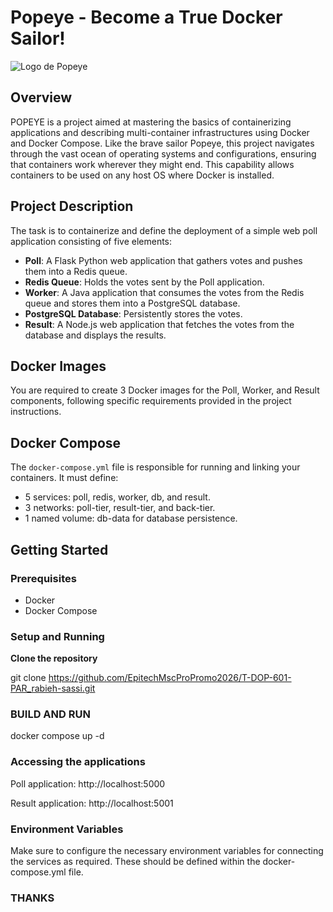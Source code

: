 # Popeye - Become a True Docker Sailor!
![Logo de Popeye](https://images.bfmtv.com/RrINSdAu2vxkPMNqGbQN0ps_Viw=/4x3:1252x705/800x0/images/-176238.jpg "Logo de Popeye")
## Overview

POPEYE is a project aimed at mastering the basics of containerizing applications and describing multi-container infrastructures using Docker and Docker Compose. Like the brave sailor Popeye, this project navigates through the vast ocean of operating systems and configurations, ensuring that containers work wherever they might end. This capability allows containers to be used on any host OS where Docker is installed. 

## Project Description

The task is to containerize and define the deployment of a simple web poll application consisting of five elements:

- **Poll**: A Flask Python web application that gathers votes and pushes them into a Redis queue.
- **Redis Queue**: Holds the votes sent by the Poll application.
- **Worker**: A Java application that consumes the votes from the Redis queue and stores them into a PostgreSQL database.
- **PostgreSQL Database**: Persistently stores the votes.
- **Result**: A Node.js web application that fetches the votes from the database and displays the results.

## Docker Images

You are required to create 3 Docker images for the Poll, Worker, and Result components, following specific requirements provided in the project instructions.

## Docker Compose

The `docker-compose.yml` file is responsible for running and linking your containers. It must define:
- 5 services: poll, redis, worker, db, and result.
- 3 networks: poll-tier, result-tier, and back-tier.
- 1 named volume: db-data for database persistence.

## Getting Started

### Prerequisites

- Docker
- Docker Compose

### Setup and Running

**Clone the repository**

git clone https://github.com/EpitechMscProPromo2026/T-DOP-601-PAR_rabieh-sassi.git

### BUILD AND RUN

docker compose up -d

### Accessing the applications

  Poll application: http://localhost:5000
  
  Result application: http://localhost:5001

### Environment Variables

Make sure to configure the necessary environment variables for connecting the services as required. These should be defined within the docker-compose.yml file.

### THANKS

